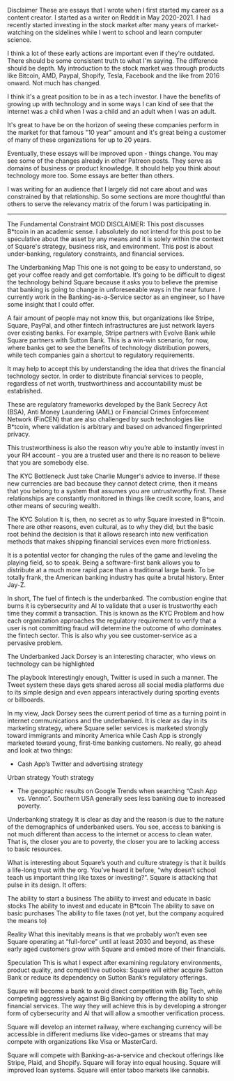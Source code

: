 Disclaimer
These are essays that I wrote when I first started my career as a content creator. I started as a writer on Reddit in May 2020-2021. I had recently started investing in the stock market after many years of market-watching on the sidelines while I went to school and learn computer science.

I think a lot of these early actions are important even if they're outdated. There should be some consistent truth to what I'm saying. The difference should be depth. My introduction to the stock market was through products like Bitcoin, AMD, Paypal, Shopify, Tesla, Facebook and the like from 2016 onward. Not much has changed.

I think it's a great position to be in as a tech investor. I have the benefits of growing up with technology and in some ways I can kind of see that the internet was a child when I was a child and an adult when I was an adult.

It's great to have be on the horizon of seeing these companies perform in the market for that famous "10 year" amount and it's great being a customer of many of these organizations for up to 20 years.

Eventually, these essays will be improved upon - things change. You may see some of the changes already in other Patreon posts. They serve as domains of business or product knowledge. It should help you think about technology more too. Some essays are better than others.

I was writing for an audience that I largely did not care about and was constrained by that relationship. So some sections are more thoughtful than others to serve the relevancy matrix of the forum I was participating in.

---

The Fundamental Constraint
MOD DISCLAIMER: This post discusses B\*tcoin in an academic sense. I absolutely do not intend for this post to be speculative about the asset by any means and it is solely within the context of Square's strategy, business risk, and environment. This post is about under-banking, regulatory constraints, and financial services.

The Underbanking Map
This one is not going to be easy to understand, so get your coffee ready and get comfortable. It’s going to be difficult to digest the technology behind Square because it asks you to believe the premise that banking is going to change in unforeseeable ways in the near future. I currently work in the Banking-as-a-Service sector as an engineer, so I have some insight that I could offer.

A fair amount of people may not know this, but organizations like Stripe, Square, PayPal, and other fintech infrastructures are just network layers over existing banks. For example, Stripe partners with Evolve Bank while Square partners with Sutton Bank. This is a win-win scenario, for now, where banks get to see the benefits of technology distribution powers, while tech companies gain a shortcut to regulatory requirements.

It may help to accept this by understanding the idea that drives the financial technology sector. In order to distribute financial services to people, regardless of net worth, trustworthiness and accountability must be established.

These are regulatory frameworks developed by the Bank Secrecy Act (BSA), Anti Money Laundering (AML) or Financial Crimes Enforcement Network (FinCEN) that are also challenged by such technologies like B\*tcoin, where validation is arbitrary and based on advanced fingerprinted privacy.

This trustworthiness is also the reason why you’re able to instantly invest in your RH account - you are a trusted user and there is no reason to believe that you are somebody else.

The KYC Bottleneck
Just take Charlie Munger's advice to inverse. If these new currencies are bad because they cannot detect crime, then it means that you belong to a system that assumes you are untrustworthy first. These relationships are constantly monitored in things like credit score, loans, and other means of securing wealth.

The KYC Solution
It is, then, no secret as to why Square invested in B\*tcoin. There are other reasons, even cultural, as to why they did, but the basic root behind the decision is that it allows research into new verification methods that makes shipping financial services even more frictionless.

It is a potential vector for changing the rules of the game and leveling the playing field, so to speak. Being a software-first bank allows you to distribute at a much more rapid pace than a traditional large bank. To be totally frank, the American banking industry has quite a brutal history. Enter Jay-Z.

In short, The fuel of fintech is the underbanked. The combustion engine that burns it is cybersecurity and AI to validate that a user is trustworthy each time they commit a transaction. This is known as the KYC Problem and how each organization approaches the regulatory requirement to verify that a user is not committing fraud will determine the outcome of who dominates the fintech sector. This is also why you see customer-service as a pervasive problem.

The Underbanked
Jack Dorsey is an interesting character, who views on technology can be highlighted

The playbook
Interestingly enough, Twitter is used in such a manner. The Tweet system these days gets shared across all social media platforms due to its simple design and even appears interactively during sporting events or billboards.

In my view, Jack Dorsey sees the current period of time as a turning point in internet communications and the underbanked. It is clear as day in its marketing strategy, where Square seller services is marketed strongly toward immigrants and minority America while Cash App is strongly marketed toward young, first-time banking customers.
No really, go ahead and look at two things:

- Cash App’s Twitter and advertising strategy

Urban strategy
Youth strategy

- The geographic results on Google Trends when searching “Cash App vs. Venmo”. Southern USA generally sees less banking due to increased poverty.

Underbanking strategy
It is clear as day and the reason is due to the nature of the demographics of underbanked users. You see, access to banking is not much different than access to the internet or access to clean water. That is, the closer you are to poverty, the closer you are to lacking access to basic resources.

What is interesting about Square’s youth and culture strategy is that it builds a life-long trust with the org. You’ve heard it before, “why doesn’t school teach us important thing like taxes or investing?”. Square is attacking that pulse in its design. It offers:

The ability to start a business
The ability to invest and educate in basic stocks
The ability to invest and educate in B\*tcoin
The ability to save on basic purchases
The ability to file taxes (not yet, but the company acquired the means to)

Reality
What this inevitably means is that we probably won’t even see Square operating at “full-force” until at least 2030 and beyond, as these early aged customers grow with Square and embed more of their financials.

Speculation
This is what I expect after examining regulatory environments, product quality, and competitive outlooks:
Square will either acquire Sutton Bank or reduce its dependency on Sutton Bank’s regulatory offerings.

Square will become a bank to avoid direct competition with Big Tech, while competing aggressively against Big Banking by offering the ability to ship financial services.
The way they will achieve this is by developing a stronger form of cybersecurity and AI that will allow a smoother verification process.

Square will develop an internet railway, where exchanging currency will be accessible in different mediums like video-games or streams that may compete with organizations like Visa or MasterCard.

Square will compete with Banking-as-a-service and checkout offerings like Stripe, Plaid, and Shopify.
Square will foray into equal housing.
Square will improved loan systems.
Square will enter taboo markets like cannabis.
